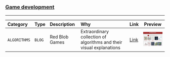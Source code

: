 ### <u>Game development</u>

---

| Category     | Type   | Description    | Why                                                                  | Link                                  | Preview                                                 |
| :----------- | :----- | :------------- | :------------------------------------------------------------------- | :------------------------------------ | ------------------------------------------------------- |
| `ALGORITHMS` | `BLOG` | Red Blob Games | Extraordinary collection of algorithms and their visual explanations | [Link](https://www.redblobgames.com/) | ![RedBlob](./thumbnails/thumbnail_redblobgames_001.jpg) |
